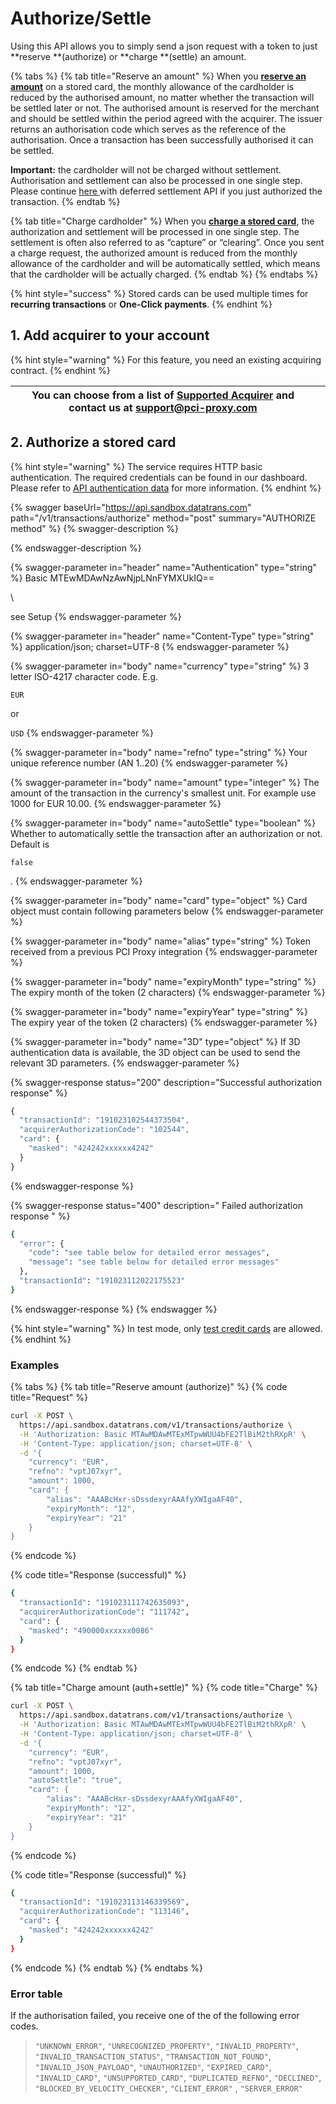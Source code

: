 # Authorize/Settle

Using this API allows you to simply send a json request with a token to just **reserve **(authorize) or **charge **(settle) an amount. 

{% tabs %}
{% tab title="Reserve an amount" %}
When you [**reserve an amount**](./#examples) on a stored card, the monthly allowance of the cardholder is reduced by the authorised amount, no matter whether the transaction will be settled later or not. The authorised amount is reserved for the merchant and should be settled within the period agreed with the acquirer. The issuer returns an authorisation code which serves as the reference of the authorisation. Once a transaction has been successfully authorised it can be settled.

**Important:** the cardholder will not be charged without settlement. Authorisation and settlement can also be processed in one single step. Please continue [here ](defered-settlement.md)with deferred settlement API if you just authorized the transaction.
{% endtab %}

{% tab title="Charge cardholder" %}
When you [**charge a stored card**](./#examples), the authorization and settlement will be processed in one single step. The settlement is often also referred to as “capture” or “clearing”. Once you sent a charge request, the authorized amount is reduced from the monthly allowance of the cardholder and will be automatically settled, which means that the cardholder will be actually charged.
{% endtab %}
{% endtabs %}

{% hint style="success" %}
Stored cards can be used multiple times for **recurring transactions** or **One-Click payments**. 
{% endhint %}

## 1. Add acquirer to your account

{% hint style="warning" %}
For this feature, you need an existing acquiring contract.
{% endhint %}

| You can choose from a list of [**Supported Acquirer**](../../resources/supported-acquirer.md) and contact us at [support@pci-proxy.com](mailto:support@pci-proxy.com) |   |
| --------------------------------------------------------------------------------------------------------------------------------------------------------------------- | - |

## 2. Authorize a stored card

{% hint style="warning" %}
The service requires HTTP basic authentication. The required credentials can be found in our dashboard. Please refer to [API authentication data](../../guides/pci-proxy-dashboard/api-authentication-data.md#basic-authentication) for more information. 
{% endhint %}

{% swagger baseUrl="https://api.sandbox.datatrans.com" path="/v1/transactions/authorize" method="post" summary="AUTHORIZE method" %}
{% swagger-description %}

{% endswagger-description %}

{% swagger-parameter in="header" name="Authentication" type="string" %}
Basic MTEwMDAwNzAwNjpLNnFYMXUkIQ==

\


see Setup
{% endswagger-parameter %}

{% swagger-parameter in="header" name="Content-Type" type="string" %}
application/json; charset=UTF-8
{% endswagger-parameter %}

{% swagger-parameter in="body" name="currency" type="string" %}
3 letter ISO-4217 character code. E.g. 

`EUR `

or 

`USD`
{% endswagger-parameter %}

{% swagger-parameter in="body" name="refno" type="string" %}
Your unique reference number (AN 1..20)
{% endswagger-parameter %}

{% swagger-parameter in="body" name="amount" type="integer" %}
The amount of the transaction in the currency's smallest unit. For example use 1000 for EUR 10.00. 
{% endswagger-parameter %}

{% swagger-parameter in="body" name="autoSettle" type="boolean" %}
Whether to automatically settle the transaction after an authorization or not. Default is 

`false`

. 
{% endswagger-parameter %}

{% swagger-parameter in="body" name="card" type="object" %}
Card object must contain following parameters below
{% endswagger-parameter %}

{% swagger-parameter in="body" name="alias" type="string" %}
Token received from a previous PCI Proxy integration
{% endswagger-parameter %}

{% swagger-parameter in="body" name="expiryMonth" type="string" %}
The expiry month of the token (2 characters)
{% endswagger-parameter %}

{% swagger-parameter in="body" name="expiryYear" type="string" %}
The expiry year of the token (2 characters)
{% endswagger-parameter %}

{% swagger-parameter in="body" name="3D" type="object" %}
If 3D authentication data is available, the 3D object can be used to send the relevant 3D parameters. 
{% endswagger-parameter %}

{% swagger-response status="200" description="Successful authorization response" %}
```javascript
{
  "transactionId": "191023102544373504",
  "acquirerAuthorizationCode": "102544",
  "card": {
    "masked": "424242xxxxxx4242"
  }
}
```
{% endswagger-response %}

{% swagger-response status="400" description=" Failed authorization response
" %}
```bash
{
  "error": {
    "code": "see table below for detailed error messages",
    "message": "see table below for detailed error messages"
  },
  "transactionId": "191023112022175523"
}
```
{% endswagger-response %}
{% endswagger %}

{% hint style="warning" %}
In test mode, only [test credit cards](../../test-card-data.md) are allowed.
{% endhint %}

### Examples

{% tabs %}
{% tab title="Reserve amount (authorize)" %}
{% code title="Request" %}
```bash
curl -X POST \
  https://api.sandbox.datatrans.com/v1/transactions/authorize \
  -H 'Authorization: Basic MTAwMDAwMTExMTpwWUU4bFE2TlBiM2thRXpR' \
  -H 'Content-Type: application/json; charset=UTF-8' \
  -d '{
    "currency": "EUR",
    "refno": "vptJ07xyr",
    "amount": 1000,
    "card": {
        "alias": "AAABcHxr-sDssdexyrAAAfyXWIgaAF40",
        "expiryMonth": "12",
        "expiryYear": "21"
    }
}
```
{% endcode %}

{% code title="Response (successful)" %}
```bash
{
  "transactionId": "191023111742635093",
  "acquirerAuthorizationCode": "111742",
  "card": {
    "masked": "490000xxxxxx0086"
  }
}
```
{% endcode %}
{% endtab %}

{% tab title="Charge amount (auth+settle)" %}
{% code title="Charge" %}
```bash
curl -X POST \
  https://api.sandbox.datatrans.com/v1/transactions/authorize \
  -H 'Authorization: Basic MTAwMDAwMTExMTpwWUU4bFE2TlBiM2thRXpR' \
  -H 'Content-Type: application/json; charset=UTF-8' \
  -d '{
    "currency": "EUR",
    "refno": "vptJ07xyr",
    "amount": 1000,
    "autoSettle": "true",
    "card": {
        "alias": "AAABcHxr-sDssdexyrAAAfyXWIgaAF40",
        "expiryMonth": "12",
        "expiryYear": "21"
    }
}
```
{% endcode %}

{% code title="Response (successful)" %}
```bash
{
  "transactionId": "191023113146339569",
  "acquirerAuthorizationCode": "113146",
  "card": {
    "masked": "424242xxxxxx4242"
  }
}
```
{% endcode %}
{% endtab %}
{% endtabs %}

### Error table

If the authorisation failed, you receive one of the of the following error codes. 

> `"UNKNOWN_ERROR"`, `"UNRECOGNIZED_PROPERTY"`, `"INVALID_PROPERTY"`, `"INVALID_TRANSACTION_STATUS"`, `"TRANSACTION_NOT_FOUND"`, `"INVALID_JSON_PAYLOAD"`, `"UNAUTHORIZED"`, `"EXPIRED_CARD"`, `"INVALID_CARD"`, `"UNSUPPORTED_CARD"`, `"DUPLICATED_REFNO"`, `"DECLINED"`, `"BLOCKED_BY_VELOCITY_CHECKER"`, `"CLIENT_ERROR"` , `"SERVER_ERROR"`

####

